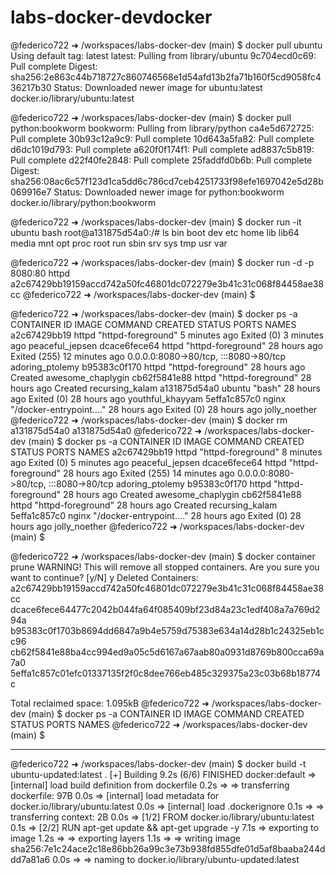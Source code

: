 # labs-docker-devdocker 

@federico722 ➜ /workspaces/labs-docker-dev (main) $ docker pull ubuntu
Using default tag: latest
latest: Pulling from library/ubuntu
9c704ecd0c69: Pull complete 
Digest: sha256:2e863c44b718727c860746568e1d54afd13b2fa71b160f5cd9058fc436217b30
Status: Downloaded newer image for ubuntu:latest
docker.io/library/ubuntu:latest

@federico722 ➜ /workspaces/labs-docker-dev (main) $ docker pull python:bookworm 
bookworm: Pulling from library/python
ca4e5d672725: Pull complete 
30b93c12a9c9: Pull complete 
10d643a5fa82: Pull complete 
d6dc1019d793: Pull complete 
a620f0f174f1: Pull complete 
ad8837c5b819: Pull complete 
d22f40fe2848: Pull complete 
25faddfd0b6b: Pull complete 
Digest: sha256:08ac6c57f123d1ca5dd6c786cd7ceb4251733f98efe1697042e5d28b069916e7
Status: Downloaded newer image for python:bookworm
docker.io/library/python:bookworm


@federico722 ➜ /workspaces/labs-docker-dev (main) $ docker run -it ubuntu bash
root@a131875d54a0:/# ls
bin  boot  dev  etc  home  lib  lib64  media  mnt  opt  proc  root  run  sbin  srv  sys  tmp  usr  var

@federico722 ➜ /workspaces/labs-docker-dev (main) $ docker run -d -p 8080:80 httpd
a2c67429bb19159accd742a50fc46801dc072279e3b41c31c068f84458ae38cc
@federico722 ➜ /workspaces/labs-docker-dev (main) $ 


@federico722 ➜ /workspaces/labs-docker-dev (main) $ docker ps -a
CONTAINER ID   IMAGE     COMMAND                  CREATED         STATUS                        PORTS                                   NAMES
a2c67429bb19   httpd     "httpd-foreground"       5 minutes ago   Exited (0) 3 minutes ago                                              peaceful_jepsen
dcace6fece64   httpd     "httpd-foreground"       28 hours ago    Exited (255) 12 minutes ago   0.0.0.0:8080->80/tcp, :::8080->80/tcp   adoring_ptolemy
b95383c0f170   httpd     "httpd-foreground"       28 hours ago    Created                                                               awesome_chaplygin
cb62f5841e88   httpd     "httpd-foreground"       28 hours ago    Created                                                               recursing_kalam
a131875d54a0   ubuntu    "bash"                   28 hours ago    Exited (0) 28 hours ago                                               youthful_khayyam
5effa1c857c0   nginx     "/docker-entrypoint.…"   28 hours ago    Exited (0) 28 hours ago                                               jolly_noether
@federico722 ➜ /workspaces/labs-docker-dev (main) $ docker rm a131875d54a0
a131875d54a0
@federico722 ➜ /workspaces/labs-docker-dev (main) $ docker ps -a
CONTAINER ID   IMAGE     COMMAND                  CREATED         STATUS                        PORTS                                   NAMES
a2c67429bb19   httpd     "httpd-foreground"       8 minutes ago   Exited (0) 5 minutes ago                                              peaceful_jepsen
dcace6fece64   httpd     "httpd-foreground"       28 hours ago    Exited (255) 14 minutes ago   0.0.0.0:8080->80/tcp, :::8080->80/tcp   adoring_ptolemy
b95383c0f170   httpd     "httpd-foreground"       28 hours ago    Created                                                               awesome_chaplygin
cb62f5841e88   httpd     "httpd-foreground"       28 hours ago    Created                                                               recursing_kalam
5effa1c857c0   nginx     "/docker-entrypoint.…"   28 hours ago    Exited (0) 28 hours ago                                               jolly_noether
@federico722 ➜ /workspaces/labs-docker-dev (main) $ 



@federico722 ➜ /workspaces/labs-docker-dev (main) $ docker container prune
WARNING! This will remove all stopped containers.
Are you sure you want to continue? [y/N] y
Deleted Containers:
a2c67429bb19159accd742a50fc46801dc072279e3b41c31c068f84458ae38cc
dcace6fece64477c2042b044fa64f085409bf23d84a23c1edf408a7a769d294a
b95383c0f1703b8694dd6847a9b4e5759d75383e634a14d28b1c24325eb1cc96
cb62f5841e88ba4cc994ed9a05c5d6167a67aab80a0931d8769b800cca69a7a0
5effa1c857c01efc01337135f2f0c8dee766eb485c329375a23c03b68b18774c

Total reclaimed space: 1.095kB
@federico722 ➜ /workspaces/labs-docker-dev (main) $ docker ps -a
CONTAINER ID   IMAGE     COMMAND   CREATED   STATUS    PORTS     NAMES
@federico722 ➜ /workspaces/labs-docker-dev (main) $ 

-----------------------------------------------------------------------------------------------

@federico722 ➜ /workspaces/labs-docker-dev (main) $ docker build -t ubuntu-updated:latest .
[+] Building 9.2s (6/6) FINISHED                                                                                                                                       docker:default
 => [internal] load build definition from dockerfile                                                                                                                             0.2s
 => => transferring dockerfile: 97B                                                                                                                                              0.0s
 => [internal] load metadata for docker.io/library/ubuntu:latest                                                                                                                 0.0s
 => [internal] load .dockerignore                                                                                                                                                0.1s
 => => transferring context: 2B                                                                                                                                                  0.0s
 => [1/2] FROM docker.io/library/ubuntu:latest                                                                                                                                   0.1s
 => [2/2] RUN apt-get update && apt-get upgrade -y                                                                                                                               7.1s
 => exporting to image                                                                                                                                                           1.2s 
 => => exporting layers                                                                                                                                                          1.1s 
 => => writing image sha256:7e1c24ace2c18e86bb26a99c3e73b938fd855dfe01d5af8baaba244ddd7a81a6                                                                                     0.0s 
 => => naming to docker.io/library/ubuntu-updated:latest  
 